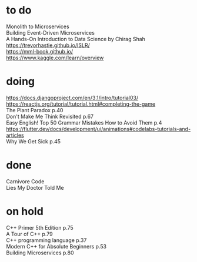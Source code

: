 # to do    
Monolith to Microservices  
Building Event-Driven Microservices  
A Hands-On Introduction to Data Science by Chirag Shah  
https://trevorhastie.github.io/ISLR/  
https://mml-book.github.io/  
https://www.kaggle.com/learn/overview  
# doing
https://docs.djangoproject.com/en/3.1/intro/tutorial03/  
https://reactjs.org/tutorial/tutorial.html#completing-the-game  
The Plant Paradox p.40      
Don't Make Me Think Revisited p.67  
Easy English! Top 50 Grammar Mistakes How to Avoid Them p.4  
https://flutter.dev/docs/development/ui/animations#codelabs-tutorials-and-articles  
Why We Get Sick p.45    
# done
Carnivore Code  
Lies My Doctor Told Me  
# on hold
C++ Primer 5th Edition p.75  
A Tour of C++ p.79  
C++ programming language p.37  
Modern C++ for Absolute Beginners p.53  
Building Microservices p.80  

